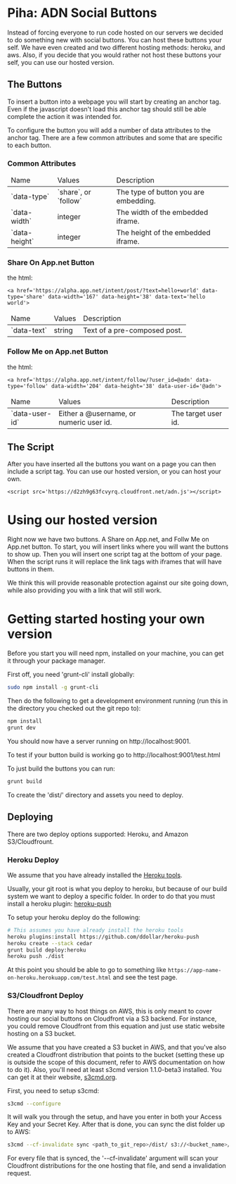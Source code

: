 # Piha: ADN Social Buttons

Instead of forcing everyone to run code hosted on our servers we decided to do something new with social buttons. You can host these buttons your self. We have even created and two different hosting methods: heroku, and aws. Also, if you decide that you would rather not host these buttons your self, you can use our hosted version.

## The Buttons

To insert a button into a webpage you will start by creating an anchor tag. Even if the javascript doesn't load this anchor tag should still be able complete the action it was intended for.

To configure the button you will add a number of data attributes to the anchor tag. There are a few common attributes and some that are specific to each button.

### Common Attributes

<table>
    <thead>
        <tr>
            <td>Name</td>
            <td>Values</td>
            <td>Description</td>
        </tr>
    </thead>
    <tbody>
        <tr>
            <td>`data-type`</td>
            <td>`share`, or `follow`</td>
            <td>The type of button you are embedding.</td>
        </tr>
        <tr>
            <td>`data-width`</td>
            <td>integer</td>
            <td>The width of the embedded iframe.</td>
        </tr>
        <tr>
            <td>`data-height`</td>
            <td>integer</td>
            <td>The height of the embedded iframe.</td>
        </tr>
    </tbody>
</table>

### Share On App.net Button

the html:

```
<a href='https://alpha.app.net/intent/post/?text=hello+world' data-type='share' data-width='167' data-height='38' data-text='hello world'>
```

<table>
    <thead>
        <tr>
            <td>Name</td>
            <td>Values</td>
            <td>Description</td>
        </tr>
    </thead>
    <tbody>
        <tr>
            <td>`data-text`</td>
            <td>string</td>
            <td>Text of a pre-composed post.</td>
        </tr>
    </tbody>
</table>

### Follow Me on App.net Button

the html:

```
<a href='https://alpha.app.net/intent/follow/?user_id=@adn' data-type='follow' data-width='204' data-height='38' data-user-id='@adn'>
```

<table>
    <thead>
        <tr>
            <td>Name</td>
            <td>Values</td>
            <td>Description</td>
        </tr>
    </thead>
    <tbody>
        <tr>
            <td>`data-user-id`</td>
            <td>Either a @username, or numeric user id.</td>
            <td>The target user id.</td>
        </tr>
    </tbody>
</table>

## The Script

After you have inserted all the buttons you want on a page you can then include a script tag. You can use our hosted version, or you can host your own.

```
<script src='https://d2zh9g63fcvyrq.cloudfront.net/adn.js'></script>
```

# Using our hosted version

Right now we have two buttons. A Share on App.net, and Follw Me on App.net button. To start, you will insert links where you will want the buttons to show up. Then you will insert one script tag at the bottom of your page. When the script runs it will replace the link tags with iframes that will have buttons in them.

We think this will provide reasonable protection against our site going down, while also providing you with a link that will still work.

# Getting started hosting your own version

Before you start you will need npm, installed on your machine, you can get it through your package manager.

First off, you need 'grunt-cli' install globally:

```sh
sudo npm install -g grunt-cli
```

Then do the following to get a development environment running (run this in the directory you checked out the git repo to):

```sh
npm install
grunt dev
```

You should now have a server running on http://localhost:9001.

To test if your button build is working go to http://localhost:9001/test.html

To just build the buttons you can run:

```sh
grunt build
```

To create the 'dist/' directory and assets you need to deploy.

## Deploying

There are two deploy options supported: Heroku, and Amazon S3/Cloudfrount.

### Heroku Deploy

We assume that you have already installed the [Heroku tools](https://devcenter.heroku.com/articles/quickstart).

Usually, your git root is what you deploy to heroku, but because of our build system we want to deploy a specific folder. In order to do that you must install a heroku plugin: [heroku-push](https://github.com/ddollar/heroku-push)

To setup your heroku deploy do the following:

```sh
# This assumes you have already install the heroku tools
heroku plugins:install https://github.com/ddollar/heroku-push
heroku create --stack cedar
grunt build deploy:heroku
heroku push ./dist
```

At this point you should be able to go to something like `https://app-name-on-heroku.herokuapp.com/test.html` and see the test page.

### S3/Cloudfront Deploy

There are many way to host things on AWS, this is only meant to cover hosting our social buttons on Cloudfront via a S3 backend. For instance, you could remove Cloudfront from this equation and just use static website hosting on a S3 bucket.

We assume that you have created a S3 bucket in AWS, and that you've also created a Cloudfront distribution that points to the bucket (setting these up is outside the scope of this document, refer to AWS documentation on how to do it). Also, you'll need at least s3cmd version 1.1.0-beta3 installed. You can get it at their website, [s3cmd.org](http://s3tools.org/download).

First, you need to setup s3cmd:

```sh
s3cmd --configure
```

It will walk you through the setup, and have you enter in both your Access Key and your Secret Key. After that is done, you can sync the dist folder up to AWS:

```sh
s3cmd --cf-invalidate sync <path_to_git_repo>/dist/ s3://<bucket_name>/
```

For every file that is synced, the '--cf-invalidate' argument will scan your Cloudfront distributions for the one hosting that file, and send a invalidation request.
